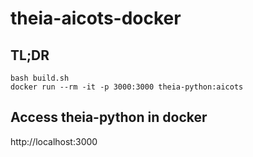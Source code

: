 # theia-aicots-docker

## TL;DR

```
bash build.sh
docker run --rm -it -p 3000:3000 theia-python:aicots
```

## Access theia-python in docker

http://localhost:3000
